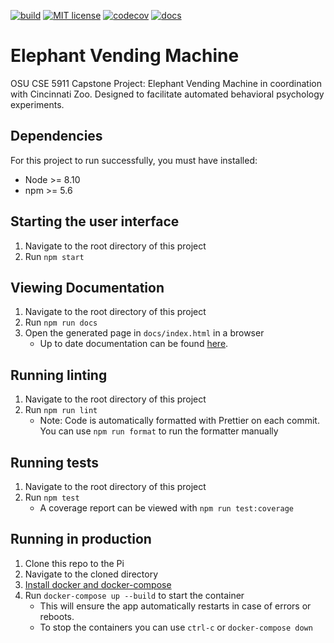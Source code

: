 [![build](https://github.com/Kalafut-organization/elephant_vending_machine_frontend/workflows/build/badge.svg)](https://github.com/Kalafut-organization/elephant_vending_machine_frontend/actions?query=workflow%3Abuild)
[![MIT license](https://img.shields.io/badge/License-MIT-blue.svg)](https://github.com/Kalafut-organization/elephant_vending_machine_frontend/blob/master/LICENSE.md)
[![codecov](https://codecov.io/gh/Kalafut-organization/elephant_vending_machine_frontend/branch/master/graph/badge.svg)](https://codecov.io/gh/Kalafut-organization/elephant_vending_machine_frontend)
[![docs](https://github.com/Kalafut-organization/elephant_vending_machine_frontend/workflows/docs/badge.svg)](https://kalafut-organization.github.io/elephant_vending_machine_frontend/)

# Elephant Vending Machine
OSU CSE 5911 Capstone Project: Elephant Vending Machine in coordination with Cincinnati Zoo. Designed to facilitate automated behavioral psychology experiments.

## Dependencies
For this project to run successfully, you must have installed:
* Node >= 8.10
* npm >= 5.6

## Starting the user interface
1. Navigate to the root directory of this project
1. Run `npm start`

## Viewing Documentation
1. Navigate to the root directory of this project
1. Run `npm run docs`
1. Open the generated page in `docs/index.html` in a browser
    * Up to date documentation can be found [here](https://Kalafut-organization.github.io/elephant_vending_machine_frontend).

## Running linting
1. Navigate to the root directory of this project
1. Run `npm run lint`
    * Note: Code is automatically formatted with Prettier on each commit. You can use `npm run format` to run the formatter manually

## Running tests
1. Navigate to the root directory of this project
1. Run `npm test`
    * A coverage report can be viewed with `npm run test:coverage`

## Running in production
1. Clone this repo to the Pi
1. Navigate to the cloned directory
1. [Install docker and docker-compose](https://dev.to/rohansawant/installing-docker-and-docker-compose-on-the-raspberry-pi-in-5-simple-steps-3mgl)
1. Run `docker-compose up --build` to start the container
    * This will ensure the app automatically restarts in case of errors or reboots.
    * To stop the containers you can use `ctrl-c` or `docker-compose down`
